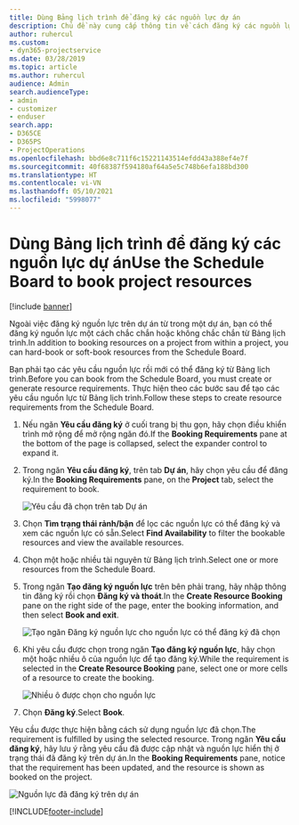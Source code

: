 ```yaml
---
title: Dùng Bảng lịch trình để đăng ký các nguồn lực dự án
description: Chủ đề này cung cấp thông tin về cách đăng ký các nguồn lực.
author: ruhercul
ms.custom:
- dyn365-projectservice
ms.date: 03/28/2019
ms.topic: article
ms.author: ruhercul
audience: Admin
search.audienceType:
- admin
- customizer
- enduser
search.app:
- D365CE
- D365PS
- ProjectOperations
ms.openlocfilehash: bbd6e8c711f6c15221143514efdd43a388ef4e7f
ms.sourcegitcommit: 40f68387f594180af64a5e5c748b6efa188bd300
ms.translationtype: HT
ms.contentlocale: vi-VN
ms.lasthandoff: 05/10/2021
ms.locfileid: "5998077"
---
```

# <a name="use-the-schedule-board-to-book-project-resources"></a><span data-ttu-id="ae80f-103">Dùng Bảng lịch trình để đăng ký các nguồn lực dự án</span><span class="sxs-lookup"><span data-stu-id="ae80f-103">Use the Schedule Board to book project resources</span></span>

[!include [banner](../includes/psa-now-project-operations.md)]

<span data-ttu-id="ae80f-104">Ngoài việc đăng ký nguồn lực trên dự án từ trong một dự án, bạn có thể đăng ký nguồn lực một cách chắc chắn hoặc không chắc chắn từ Bảng lịch trình.</span><span class="sxs-lookup"><span data-stu-id="ae80f-104">In addition to booking resources on a project from within a project, you can hard-book or soft-book resources from the Schedule Board.</span></span>

<span data-ttu-id="ae80f-105">Bạn phải tạo các yêu cầu nguồn lực rồi mới có thể đăng ký từ Bảng lịch trình.</span><span class="sxs-lookup"><span data-stu-id="ae80f-105">Before you can book from the Schedule Board, you must create or generate resource requirements.</span></span> <span data-ttu-id="ae80f-106">Thực hiện theo các bước sau để tạo các yêu cầu nguồn lực từ Bảng lịch trình.</span><span class="sxs-lookup"><span data-stu-id="ae80f-106">Follow these steps to create resource requirements from the Schedule Board.</span></span>

1. <span data-ttu-id="ae80f-107">Nếu ngăn **Yêu cầu đăng ký** ở cuối trang bị thu gọn, hãy chọn điều khiển trình mở rộng để mở rộng ngăn đó.</span><span class="sxs-lookup"><span data-stu-id="ae80f-107">If the **Booking Requirements** pane at the bottom of the page is collapsed, select the expander control to expand it.</span></span>
2. <span data-ttu-id="ae80f-108">Trong ngăn **Yêu cầu đăng ký**, trên tab **Dự án**, hãy chọn yêu cầu để đăng ký.</span><span class="sxs-lookup"><span data-stu-id="ae80f-108">In the **Booking Requirements** pane, on the **Project** tab, select the requirement to book.</span></span>

    ![Yêu cầu đã chọn trên tab Dự án](media/Resource-Management-image73.png)

3. <span data-ttu-id="ae80f-110">Chọn **Tìm trạng thái rảnh/bận** để lọc các nguồn lực có thể đăng ký và xem các nguồn lực có sẵn.</span><span class="sxs-lookup"><span data-stu-id="ae80f-110">Select **Find Availability** to filter the bookable resources and view the available resources.</span></span> 
4. <span data-ttu-id="ae80f-111">Chọn một hoặc nhiều tài nguyên từ Bảng lịch trình.</span><span class="sxs-lookup"><span data-stu-id="ae80f-111">Select one or more resources from the Schedule Board.</span></span> 
5. <span data-ttu-id="ae80f-112">Trong ngăn **Tạo đăng ký nguồn lực** trên bên phải trang, hãy nhập thông tin đăng ký rồi chọn **Đăng ký và thoát**.</span><span class="sxs-lookup"><span data-stu-id="ae80f-112">In the **Create Resource Booking** pane on the right side of the page, enter the booking information, and then select **Book and exit**.</span></span>

    ![Tạo ngăn Đăng ký nguồn lực cho nguồn lực có thể đăng ký đã chọn](media/Resource-Management-image74.png)

6. <span data-ttu-id="ae80f-114">Khi yêu cầu được chọn trong ngăn **Tạo đăng ký nguồn lực**, hãy chọn một hoặc nhiều ô của nguồn lực để tạo đăng ký.</span><span class="sxs-lookup"><span data-stu-id="ae80f-114">While the requirement is selected in the **Create Resource Booking** pane, select one or more cells of a resource to create the booking.</span></span>

    ![Nhiều ô được chọn cho nguồn lực](media/Resource-Management-image75.png)

7. <span data-ttu-id="ae80f-116">Chọn **Đăng ký**.</span><span class="sxs-lookup"><span data-stu-id="ae80f-116">Select **Book**.</span></span>

<span data-ttu-id="ae80f-117">Yêu cầu được thực hiện bằng cách sử dụng nguồn lực đã chọn.</span><span class="sxs-lookup"><span data-stu-id="ae80f-117">The requirement is fulfilled by using the selected resource.</span></span> <span data-ttu-id="ae80f-118">Trong ngăn **Yêu cầu đăng ký**, hãy lưu ý rằng yêu cầu đã được cập nhật và nguồn lực hiển thị ở trạng thái đã đăng ký trên dự án.</span><span class="sxs-lookup"><span data-stu-id="ae80f-118">In the **Booking Requirements** pane, notice that the requirement has been updated, and the resource is shown as booked on the project.</span></span>

![Nguồn lực đã đăng ký trên dự án](media/Resource-Management-image76.png)


[!INCLUDE[footer-include](../includes/footer-banner.md)]